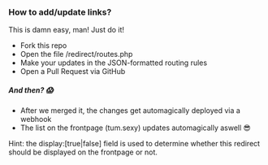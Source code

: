 ### How to add/update links?
This is damn easy, man! Just do it!
- Fork this repo
- Open the file /redirect/routes.php
- Make your updates in the JSON-formatted routing rules
- Open a Pull Request via GitHub

##### And then? :scream:
- After we merged it, the changes get automagically deployed via a webhook
- The list on the frontpage (tum.sexy) updates automagically aswell :sunglasses:


Hint: the display:[true|false] field is used to determine whether this redirect should be displayed on the frontpage or not.